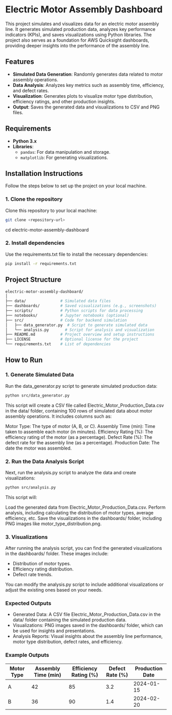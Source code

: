 
# Electric Motor Assembly Dashboard

This project simulates and visualizes data for an electric motor assembly line. It generates simulated production data, analyzes key performance indicators (KPIs), and saves visualizations using Python libraries. The project also serves as a foundation for AWS Quicksight dashboards, providing deeper insights into the performance of the assembly line.

## Features

- **Simulated Data Generation**: Randomly generates data related to motor assembly operations.
- **Data Analysis**: Analyzes key metrics such as assembly time, efficiency, and defect rates.
- **Visualization**: Generates plots to visualize motor type distribution, efficiency ratings, and other production insights.
- **Output**: Saves the generated data and visualizations to CSV and PNG files.

## Requirements

- **Python 3.x**
- **Libraries**:
  - `pandas`: For data manipulation and storage.
  - `matplotlib`: For generating visualizations.
  
## Installation Instructions

Follow the steps below to set up the project on your local machine.

### 1. Clone the repository

Clone this repository to your local machine:

```bash
git clone <repository-url>
```
cd electric-motor-assembly-dashboard

### 2. Install dependencies

Use the requirements.txt file to install the necessary dependencies:
```bash
pip install -r requirements.txt
```
## Project Structure
```bash
electric-motor-assembly-dashboard/
│
├── data/               # Simulated data files
├── dashboards/         # Saved visualizations (e.g., screenshots)
├── scripts/            # Python scripts for data processing
├── notebooks/          # Jupyter notebooks (optional)
├── src/                # Code for backend simulation
│   ├── data_generator.py  # Script to generate simulated data
│   └── analysis.py       # Script for analysis and visualization
├── README.md           # Project overview and setup instructions
├── LICENSE             # Optional license for the project
└── requirements.txt    # List of dependencies
```

## How to Run

### 1. Generate Simulated Data
Run the data_generator.py script to generate simulated production data:
```bash
python src/data_generator.py
```
This script will create a CSV file called Electric_Motor_Production_Data.csv in the data/ folder, containing 100 rows of simulated data about motor assembly operations. It includes columns such as:

Motor Type: The type of motor (A, B, or C).
Assembly Time (min): Time taken to assemble each motor (in minutes).
Efficiency Rating (%): The efficiency rating of the motor (as a percentage).
Defect Rate (%): The defect rate for the assembly line (as a percentage).
Production Date: The date the motor was assembled.

### 2. Run the Data Analysis Script

Next, run the analysis.py script to analyze the data and create visualizations:
```bash
python src/analysis.py
```
This script will:

Load the generated data from Electric_Motor_Production_Data.csv.
Perform analysis, including calculating the distribution of motor types, average efficiency, etc.
Save the visualizations in the dashboards/ folder, including PNG images like motor_type_distribution.png.

### 3. Visualizations
After running the analysis script, you can find the generated visualizations in the dashboards/ folder. These images include:

- Distribution of motor types.
- Efficiency rating distribution.
- Defect rate trends.

You can modify the analysis.py script to include additional visualizations or adjust the existing ones based on your needs.

### Expected Outputs
- Generated Data: A CSV file Electric_Motor_Production_Data.csv in the data/ folder containing the simulated production data.
- Visualizations: PNG images saved in the dashboards/ folder, which can be used for insights and presentations.
- Analysis Reports: Visual insights about the assembly line performance, motor type distribution, defect rates, and efficiency.

### Example Outputs

| Motor Type | Assembly Time (min) | Efficiency Rating (%) | Defect Rate (%) | Production Date |
|------------|----------------------|-----------------------|-----------------|-----------------|
| A          | 42                   | 85                    | 3.2             | 2024-01-15      |
| B          | 36                   | 90                    | 1.4             | 2024-02-20      |
